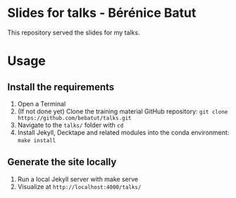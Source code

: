 Slides for talks - Bérénice Batut
=================================

This repository served the slides for my talks.

# Usage

## Install the requirements

1. Open a Terminal
2. (If not done yet) Clone the training material GitHub repository: `git clone https://github.com/bebatut/talks.git`
3. Navigate to the `talks/` folder with `cd`
4. Install Jekyll, Decktape and related modules into the conda environment: `make install`

## Generate the site locally

1. Run a local Jekyll server with make serve
2. Visualize at `http://localhost:4000/talks/`
